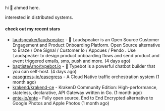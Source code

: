 hi 👋 ahmed here.

interested in distributed systems.

#### check out my recent stars

- [laudspeaker/laudspeaker](https://github.com/laudspeaker/laudspeaker) - 📢 Laudspeaker is an Open Source Customer Engagement and Product Onboarding Platform. Open Source alternative to  Braze /  One Signal / Customer Io / Appcues / Pendo . Use Laudspeaker to design product onboarding flows and send product and event triggered emails, sms, push and more.  (4 days ago)
- [baptisteArno/typebot.io](https://github.com/baptisteArno/typebot.io) - 💬 Typebot is a powerful chatbot builder that you can self-host. (4 days ago)
- [easegress-io/easegress](https://github.com/easegress-io/easegress) - A Cloud Native traffic orchestration system (1 month ago)
- [krakend/krakend-ce](https://github.com/krakend/krakend-ce) - KrakenD Community Edition: High-performance, stateless, declarative, API Gateway written in Go. (1 month ago)
- [ente-io/ente](https://github.com/ente-io/ente) - Fully open source, End to End Encrypted alternative to Google Photos and Apple Photos (1 month ago)

